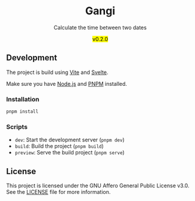 <div align="center">
<h1>Gangi</h1>
<p>Calculate the time between two dates</p>
<mark>v0.2.0</mark>
</div>

## Development

The project is build using [Vite](https://vite.dev) and
[Svelte](https://svelte.dev).

Make sure you have [Node.js](https://nodejs.org) and [PNPM](https://pnpm.io)
installed.

### Installation

```bash
pnpm install
```

### Scripts

- `dev`: Start the development server (`pnpm dev`)
- `build`: Build the project (`pnpm build`)
- `preview`: Serve the build project (`pnpm serve`)

## License

This project is licensed under the GNU Affero General Public License v3.0. See
the [LICENSE](LICENSE.txt) file for more information.
